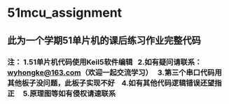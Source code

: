 # 51mcu_assignment
## 此为一个学期51单片机的课后练习作业完整代码
###  注： 1.51单片机代码使用Keil5软件编辑   2.如有疑问请联系：wyhongke@163.com（欢迎一起交流学习）   3.第三个串口代码用其他板子没问题，此板子实现不好    4.如有其他代码逻辑错误还望指正      5.原理图等如有侵权请速联系
